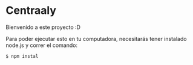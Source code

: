 # Centraaly

Bienvenido a este proyecto :D

Para poder ejecutar esto en tu computadora, necesitarás tener instalado node.js y correr el comando:
```bash
$ npm instal
```
